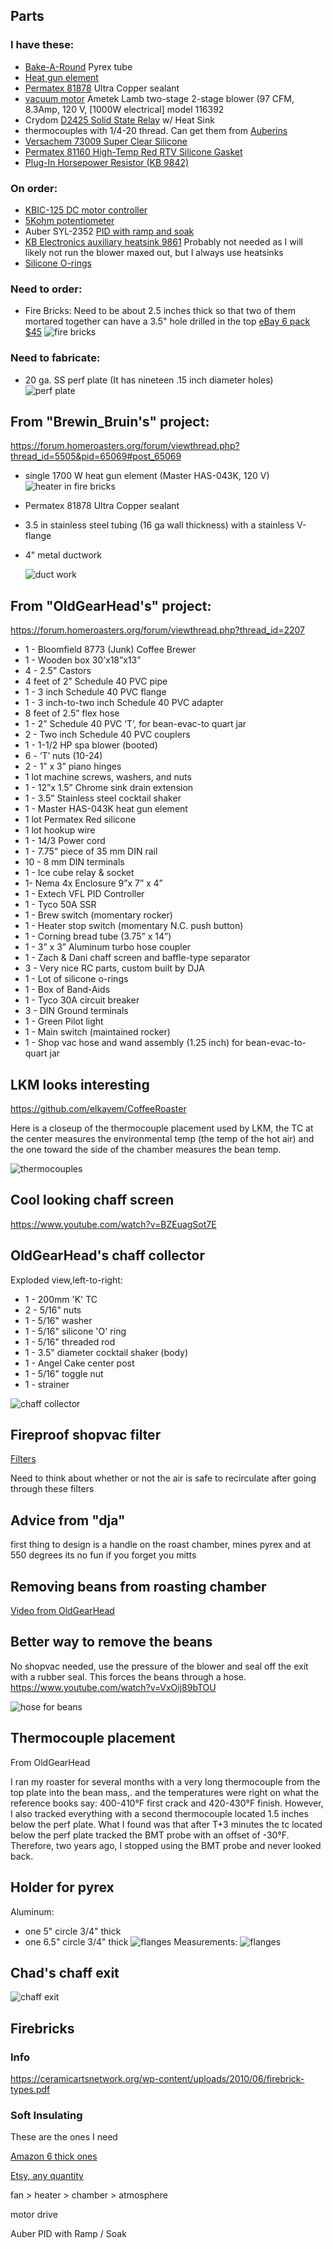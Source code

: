 
## Parts

### I have these:
 - [Bake-A-Round](http://www.pyrexlove.com/pyrex-bake-a-round/glassware/) Pyrex tube 
 - [Heat gun element](https://www.zoro.com/i/G0394895/)
 - [Permatex 81878](https://www.zoro.com/i/G2802633/) Ultra Copper sealant
 - [vacuum motor](https://www.zoro.com/i/G0986632/)
    Ametek Lamb two-stage 2-stage blower (97 CFM, 8.3Amp, 120 V, [1000W electrical] model 116392
 - Crydom [D2425 Solid State Relay](https://www.hbcontrols.com/product-page/d2425) w/ Heat Sink
 - thermocouples with 1/4-20 thread.  Can get them from [Auberins](https://www.auberins.com/index.php?main_page=index&cPath=3)
 - [Versachem 73009 Super Clear Silicone](https://www.amazon.com/dp/B0002JN5I8/ref=cm_sw_em_r_mt_dp_U_bztwEbQMZ44DX)
 - [Permatex 81160 High-Temp Red RTV Silicone Gasket](https://www.amazon.com/dp/B0002UEN1A/ref=cm_sw_em_r_mt_dp_U_eztwEbTB3FWX0)
 - [Plug-In Horsepower Resistor (KB 9842)](https://www.amazon.com/dp/B007YA2SJ0/ref=cm_sw_em_r_mt_dp_U_hztwEbJN1BJ7B)


### On order:
 - [KBIC-125 DC motor controller](https://acim.nidec.com/drives/kbelectronics/-/media/kbelectronics/documents/dc-drives/data-sheets/kbic-0719.ashx?la=en)
 - [5Kohm potentiometer](https://www.amazon.com/dp/B07DHG6SYS/ref=cm_sw_em_r_mt_dp_U_0wtwEb4S71QP0)
 - Auber SYL-2352 [PID with ramp and soak](https://www.auberins.com/images/Manual/SYL-2352P%20Manual.pdf)
 - [KB Electronics auxiliary heatsink 9861](https://acim.nidec.com/drives/kbelectronics/-/media/kbelectronics/documents/dc-drives/data-sheets/9861.ashx?la=en)
    Probably not needed as I will likely not run the blower maxed out,
but I always use heatsinks
 - [Silicone O-rings](https://www.amazon.com/dp/B000FN0Z98/ref=cm_sw_em_r_mt_dp_U_nstwEbZ1QKNF5)

### Need to order:
 - Fire Bricks: Need to be about 2.5 inches thick so that two of them mortared together can have a 3.5" hole drilled in the top
    [eBay 6 pack $45](https://ebay.us/hLine4)
    ![fire bricks](images/firebricks.gif)

### Need to fabricate:
 - 20 ga. SS perf plate (It has nineteen .15 inch diameter holes)
     ![perf plate](images/perf_plate.jpg)

## From "Brewin_Bruin's" project:
https://forum.homeroasters.org/forum/viewthread.php?thread_id=5505&pid=65069#post_65069

 - single 1700 W heat gun element (Master HAS-043K, 120 V)
     ![heater in fire bricks](images/firebricks-with-heater.gif)
 - Permatex 81878 Ultra Copper sealant
 - 3.5 in stainless steel tubing (16 ga wall thickness) with a stainless V-flange
 - 4" metal ductwork
 
     ![duct work](images/duct-work.gif)
 
## From "OldGearHead's" project:
https://forum.homeroasters.org/forum/viewthread.php?thread_id=2207
+ 1 - Bloomfield 8773 (Junk) Coffee Brewer
+ 1 - Wooden box 30’x18”x13”
+ 4 - 2.5” Castors
+ 4 feet of 2” Schedule 40 PVC pipe
+ 1 - 3 inch Schedule 40 PVC flange
+ 1 - 3 inch-to-two inch Schedule 40 PVC adapter
+ 8 feet of 2.5” flex hose
+ 1 - 2” Schedule 40 PVC ‘T’, for bean-evac-to quart jar
+ 2 - Two inch Schedule 40 PVC couplers
+ 1 - 1-1/2 HP spa blower (booted)
+ 6 - ‘T’ nuts (10-24)
+ 2 - 1” x 3” piano hinges
+ 1 lot machine screws, washers, and nuts
+ 1 - 12”x 1.5” Chrome sink drain extension
+ 1 - 3.5” Stainless steel cocktail shaker
+ 1 - Master HAS-043K heat gun element
+ 1 lot Permatex Red silicone
+ 1 lot hookup wire
+ 1 - 14/3 Power cord
+ 1 - 7.75” piece of 35 mm DIN rail
+ 10 - 8 mm DIN terminals
+ 1 - Ice cube relay & socket
+ 1- Nema 4x Enclosure 9”x 7” x 4”
+ 1 - Extech VFL PID Controller
+ 1 - Tyco 50A SSR
+ 1 - Brew switch (momentary rocker)
+ 1 - Heater stop switch (momentary N.C. push button)
+ 1 - Corning bread tube (3.75” x 14”)
+ 1 - 3” x 3” Aluminum turbo hose coupler
+ 1 - Zach & Dani chaff screen and baffle-type separator
+ 3 - Very nice RC parts, custom built by DJA
+ 1 - Lot of silicone o-rings
+ 1 - Box of Band-Aids
+ 1 - Tyco 30A circuit breaker
+ 3 - DIN Ground terminals
+ 1 - Green Pilot light
+ 1 - Main switch (maintained rocker)
+ 1 - Shop vac hose and wand assembly (1.25 inch) for bean-evac-to-quart jar
 
## LKM looks interesting
https://github.com/elkayem/CoffeeRoaster

Here is a closeup of the thermocouple placement used by LKM, the TC at the center measures the
environmental temp (the temp of the hot air) and the one toward the side of the chamber measures
the bean temp.

![thermocouples](images/Dual-thermocouples.jpg)

## Cool looking chaff screen
https://www.youtube.com/watch?v=BZEuagSot7E

## OldGearHead's chaff collector

Exploded view,left-to-right:
 - 1 - 200mm 'K' TC
 - 2 - 5/16" nuts
 - 1 - 5/16" washer
 - 1 - 5/16" silicone 'O' ring
 - 1 - 5/16" threaded rod
 - 1 - 3.5" diameter cocktail shaker (body)
 - 1 - Angel Cake center post
 - 1 - 5/16" toggle nut
 - 1 - strainer

![chaff collector](images/chaffcollecter.jpg)

## Fireproof shopvac filter
[Filters](https://www.amazon.com/dp/B083W6564Q/ref=cm_sw_em_r_mt_dp_U_UTFvEbEZHSGZH)

Need to think about whether or not the air is safe to recirculate after going through these filters

## Advice from "dja"
first thing to design is a handle on the roast chamber, mines pyrex and at 550 degrees its no fun if you forget you mitts

## Removing beans from roasting chamber
[Video from OldGearHead](https://www.youtube.com/watch?v=uDQoVGO9Ac4)

## Better way to remove the beans
No shopvac needed, use the pressure of the blower and seal off the exit with a rubber seal.  This forces the beans through a hose.
https://www.youtube.com/watch?v=VxOij89bTOU

![hose for beans](images/hose-for-beans.png)

## Thermocouple placement

From OldGearHead

I ran my roaster for several months with a very long thermocouple from the top plate into
the bean mass,. and the temperatures were right on what the reference books say: 400-410°F 
first crack and 420-430°F finish. However, I also tracked everything with a second thermocouple 
located 1.5 inches below the perf plate. What I found was that after T+3 minutes the tc 
located below the perf plate tracked the BMT probe with an offset of -30°F. Therefore, 
two years ago, I stopped using the BMT probe and never looked back.

## Holder for pyrex

Aluminum:
 - one 5" circle 3/4" thick
 - one 6.5" circle 3/4" thick
 ![flanges](images/bake-a-round-flanges.jpg)
Measurements:
 ![flanges](images/jims_adapter_ring_copy.jpg)

## Chad's chaff exit
![chaff exit](images/CHAFF.jpg)

## Firebricks

### Info
https://ceramicartsnetwork.org/wp-content/uploads/2010/06/firebrick-types.pdf

### Soft Insulating
These are the ones I need


[Amazon 6 thick ones](https://www.amazon.com/gp/product/B07Y15W2SP?pf_rd_p=ab873d20-a0ca-439b-ac45-cd78f07a84d8&pf_rd_r=00VK1TAQ0TZ67VAY5TCA)

[Etsy, any quantity](https://www.etsy.com/listing/766795888/k-26-insulating-firebrick-9-x-45-x-25?gpla=1&gao=1&&utm_source=google&utm_medium=cpc&utm_campaign=shopping_us_a-craft_supplies_and_tools-tools_and_equipment-tools-torching_and_heating-hand_torches&utm_custom1=d39f4c23-629a-414a-a7f6-fffa49be09ec&utm_content=go_1843970764_70433201900_346429180316_aud-459688891835:pla-513785385112_c__766795888&utm_custom2=1843970764&gclid=CjwKCAiA7t3yBRADEiwA4GFlI0wfo2JZHB44etMEIkBwKUgHNSaCYamu5fSxg9Jruyg-cRKoTM2sTBoCqAYQAvD_BwE)

fan > heater > chamber > atmosphere

motor drive

Auber PID with Ramp / Soak
